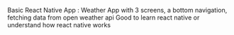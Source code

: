 Basic React Native App :
Weather App with 3 screens, a bottom navigation, fetching data from open weather api 
Good to learn react native or understand how react native works
